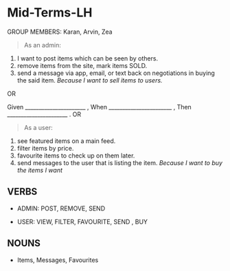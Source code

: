 # Mid-Terms-LH
GROUP MEMBERS: Karan, Arvin, Zea

> As an admin:
1. I want to post items which can be seen by others.
2. remove items from the site, mark items SOLD.
3. send a message via app, email, or text back on negotiations in buying the said item.
*Because I want to sell items to users.*


OR

Given ______________________ ,
When _______________________ ,
Then  ______________________ .
OR

> As a user:
1. see featured items on a main feed.
2. filter items by price.
3. favourite items to check up on them later.
4. send messages to the user that is listing the item.
*Because I want to buy the items I want*

## VERBS

* ADMIN: POST, REMOVE, SEND 

* USER: VIEW, FILTER, FAVOURITE, SEND , BUY

## NOUNS

* Items, Messages, Favourites 
